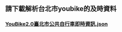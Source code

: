 ## 請下載解析台北市youbike的及時資料
### [YouBike2.0臺北市公共自行車即時資訊.json](https://tcgbusfs.blob.core.windows.net/dotapp/youbike/v2/youbike_immediate.json)